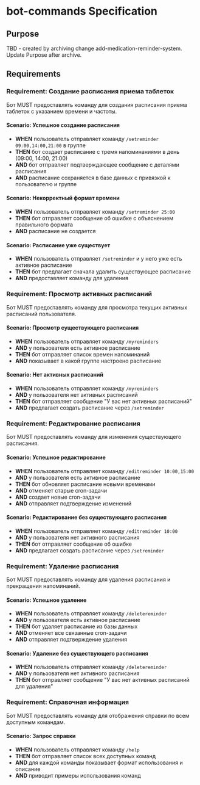# bot-commands Specification

## Purpose
TBD - created by archiving change add-medication-reminder-system. Update Purpose after archive.
## Requirements
### Requirement: Создание расписания приема таблеток
Бот MUST предоставлять команду для создания расписания приема таблеток с указанием времени и частоты.

#### Scenario: Успешное создание расписания
- **WHEN** пользователь отправляет команду `/setreminder 09:00,14:00,21:00` в группе
- **THEN** бот создает расписание с тремя напоминаниями в день (09:00, 14:00, 21:00)
- **AND** бот отправляет подтверждающее сообщение с деталями расписания
- **AND** расписание сохраняется в базе данных с привязкой к пользователю и группе

#### Scenario: Некорректный формат времени
- **WHEN** пользователь отправляет команду `/setreminder 25:00`
- **THEN** бот отправляет сообщение об ошибке с объяснением правильного формата
- **AND** расписание не создается

#### Scenario: Расписание уже существует
- **WHEN** пользователь отправляет `/setreminder` и у него уже есть активное расписание
- **THEN** бот предлагает сначала удалить существующее расписание
- **AND** предоставляет команду для удаления

### Requirement: Просмотр активных расписаний
Бот MUST предоставлять команду для просмотра текущих активных расписаний пользователя.

#### Scenario: Просмотр существующего расписания
- **WHEN** пользователь отправляет команду `/myreminders`
- **AND** у пользователя есть активное расписание
- **THEN** бот отправляет список времен напоминаний
- **AND** показывает в какой группе настроено расписание

#### Scenario: Нет активных расписаний
- **WHEN** пользователь отправляет команду `/myreminders`
- **AND** у пользователя нет активных расписаний
- **THEN** бот отправляет сообщение "У вас нет активных расписаний"
- **AND** предлагает создать расписание через `/setreminder`

### Requirement: Редактирование расписания
Бот MUST предоставлять команду для изменения существующего расписания.

#### Scenario: Успешное редактирование
- **WHEN** пользователь отправляет команду `/editreminder 10:00,15:00`
- **AND** у пользователя есть активное расписание
- **THEN** бот обновляет расписание новыми временами
- **AND** отменяет старые cron-задачи
- **AND** создает новые cron-задачи
- **AND** отправляет подтверждение изменений

#### Scenario: Редактирование без существующего расписания
- **WHEN** пользователь отправляет команду `/editreminder 10:00`
- **AND** у пользователя нет активного расписания
- **THEN** бот отправляет сообщение об ошибке
- **AND** предлагает создать расписание через `/setreminder`

### Requirement: Удаление расписания
Бот MUST предоставлять команду для удаления расписания и прекращения напоминаний.

#### Scenario: Успешное удаление
- **WHEN** пользователь отправляет команду `/deletereminder`
- **AND** у пользователя есть активное расписание
- **THEN** бот удаляет расписание из базы данных
- **AND** отменяет все связанные cron-задачи
- **AND** отправляет подтверждение удаления

#### Scenario: Удаление без существующего расписания
- **WHEN** пользователь отправляет команду `/deletereminder`
- **AND** у пользователя нет активного расписания
- **THEN** бот отправляет сообщение "У вас нет активных расписаний для удаления"

### Requirement: Справочная информация
Бот MUST предоставлять команду для отображения справки по всем доступным командам.

#### Scenario: Запрос справки
- **WHEN** пользователь отправляет команду `/help`
- **THEN** бот отправляет список всех доступных команд
- **AND** для каждой команды показывает формат использования и описание
- **AND** приводит примеры использования команд

